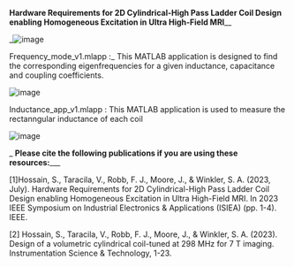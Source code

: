 **Hardware Requirements for 2D Cylindrical-High
Pass Ladder Coil Design enabling Homogeneous
Excitation in Ultra High-Field MRI**__



_![image](https://github.com/Shadeeb-Hossain/2DcHPL-RF-coil-Design-/assets/154857980/2b584ba2-d47a-43fa-89ae-e9bd8e45c123)







Frequency_mode_v1.mlapp :_ This MATLAB application is designed to find the corresponding eigenfrequencies for a given inductance, capacitance and coupling coefficients. 

![image](https://github.com/Shadeeb-Hossain/2DcHPL-RF-coil-Design-/assets/154857980/d509fd93-f9e4-4067-bc11-7cd3bcfb35e7)



Inductance_app_v1.mlapp : This MATLAB application is used to measure the rectanngular inductance of each coil 



![image](https://github.com/Shadeeb-Hossain/2DcHPL-RF-coil-Design-/assets/154857980/fde14487-a476-417a-877e-ecfb35b47bd1)

_
**Please cite the following publications if you are using these resources:**___



[1]Hossain, S., Taracila, V., Robb, F. J., Moore, J., & Winkler, S. A. (2023, July). Hardware Requirements for 2D Cylindrical-High Pass Ladder Coil Design enabling Homogeneous Excitation in Ultra High-Field MRI. In 2023 IEEE Symposium on Industrial Electronics & Applications (ISIEA) (pp. 1-4). IEEE.



[2] Hossain, S., Taracila, V., Robb, F. J., Moore, J., & Winkler, S. A. (2023). Design of a volumetric cylindrical coil-tuned at 298 MHz for 7 T imaging. Instrumentation Science & Technology, 1-23.

